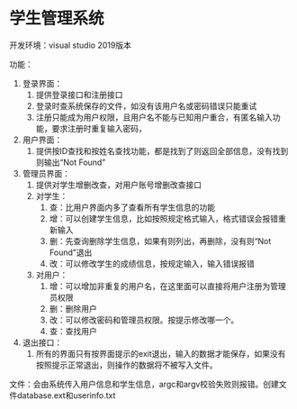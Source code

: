 # 学生管理系统

开发环境：visual studio 2019版本

功能：

1. 登录界面：
   1. 提供登录接口和注册接口
   2. 登录时查系统保存的文件，如没有该用户名或密码错误只能重试
   3. 注册只能成为用户权限，且用户名不能与已知用户重合，有匿名输入功能，要求注册时重复输入密码，
2. 用户界面：
   1. 提供按ID查找和按姓名查找功能，都是找到了则返回全部信息，没有找到则输出“Not Found”
3. 管理员界面：
   1. 提供对学生增删改查，对用户账号增删改查接口
   2. 对学生：
      1. 查：比用户界面内多了查看所有学生信息的功能
      2. 增：可以创建学生信息，比如按照规定格式输入，格式错误会报错重新输入
      3. 删：先查询删除学生信息，如果有则列出，再删除，没有则“Not Found”退出
      4. 改：可以修改学生的成绩信息，按规定输入，输入错误报错
   3. 对用户：
      1. 增：可以增加非重复的用户名，在这里面可以直接将用户注册为管理员权限
      2. 删：删除用户
      3. 改：可以修改密码和管理员权限。按提示修改哪一个。
      4. 查：查找用户
4. 退出接口：
   1. 所有的界面只有按界面提示的exit退出，输入的数据才能保存，如果没有按照提示正常退出，则操作的数据将不被写入文件。


文件：会由系统传入用户信息和学生信息，argc和argv校验失败则报错。创建文件database.ext和userinfo.txt
